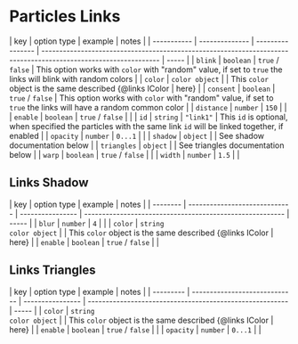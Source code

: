 # Particles Links

| key         | option type    | example          | notes                                                                                                           |
| ----------- | -------------- | ---------------- | --------------------------------------------------------------------------------------------------------------- | ----- |
| `blink`     | `boolean`      | `true` / `false` | This option works with `color` with "random" value, if set to `true` the links will blink with random colors    |
| `color`     | `color object` |                  | This `color` object is the same described {@links IColor                                                        | here} |
| `consent`   | `boolean`      | `true` / `false` | This option works with `color` with "random" value, if set to `true` the links will have a random common color  |
| `distance`  | `number`       | `150`            |                                                                                                                 |
| `enable`    | `boolean`      | `true` / `false` |                                                                                                                 |
| `id`        | `string`       | `"link1"`        | This `id` is optional, when specified the particles with the same link `id` will be linked together, if enabled |
| `opacity`   | `number`       | `0...1`          |                                                                                                                 |
| `shadow`    | `object`       |                  | See shadow documentation below                                                                                  |
| `triangles` | `object`       |                  | See triangles documentation below                                                                               |
| `warp`      | `boolean`      | `true` / `false` |                                                                                                                 |
| `width`     | `number`       | `1.5`            |                                                                                                                 |

## Links Shadow

| key      | option type                   | example          | notes                                                    |
| -------- | ----------------------------- | ---------------- | -------------------------------------------------------- | ----- |
| `blur`   | `number`                      | `4`              |                                                          |
| `color`  | `string`<br /> `color object` |                  | This `color` object is the same described {@links IColor | here} |
| `enable` | `boolean`                     | `true` / `false` |                                                          |

## Links Triangles

| key       | option type                   | example          | notes                                                    |
| --------- | ----------------------------- | ---------------- | -------------------------------------------------------- | ----- |
| `color`   | `string`<br /> `color object` |                  | This `color` object is the same described {@links IColor | here} |
| `enable`  | `boolean`                     | `true` / `false` |                                                          |
| `opacity` | `number`                      | `0...1`          |                                                          |
